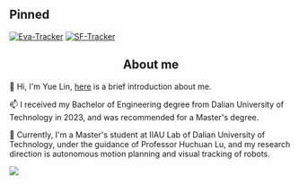 ## Pinned

[![Eva-Tracker](https://github-readme-stats.vercel.app/api/pin/?username=Yue-0&repo=Eva-Tracker&theme=transparent)](https://github.com/Yue-0/Eva-Tracker) [![SF-Tracker](https://github-readme-stats.vercel.app/api/pin/?username=Yue-0&repo=SF-Tracker&theme=transparent)](https://github.com/Yue-0/SF-Tracker)

<h2 align="center"> About me </h2>

👋 Hi, I'm Yue Lin, [here](https://yue-0.github.io) is a brief introduction about me.

📫 I received my Bachelor of Engineering degree from Dalian University of Technology in 2023, and was recommended for a Master's degree.

🌱 Currently, I'm a Master's student at IIAU Lab of Dalian University of Technology, under the guidance of Professor Huchuan Lu, and my research direction is autonomous motion planning and visual tracking of robots.

<img align="center" src="https://github-readme-stats.vercel.app/api/top-langs?username=Yue-0&exclude_repo=RMUA&card_width=330&layout=compact&langs_count=8&theme=transparent" />





<!--
**Yue-0/Yue-0** is a ✨ _special_ ✨ repository because its `README.md` (this file) appears on your GitHub profile.

Here are some ideas to get you started:

- 🔭 I’m currently working on ...
- 🌱 I’m currently learning ...
- 👯 I’m looking to collaborate on ...
- 🤔 I’m looking for help with ...
- 💬 Ask me about ...
- 📫 How to reach me: ...
- 😄 Pronouns: ...
- ⚡ Fun fact: ...
-->
